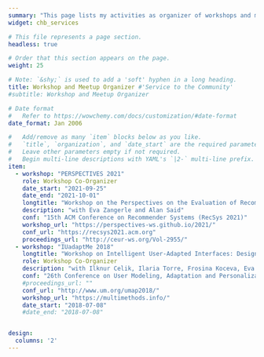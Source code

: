 ```yaml
---
summary: "This page lists my activities as organizer of workshops and meetups."  # Add a page description.
widget: chb_services

# This file represents a page section.
headless: true

# Order that this section appears on the page.
weight: 25

# Note: `&shy;` is used to add a 'soft' hyphen in a long heading.
title: Workshop and Meetup Organizer #'Service to the Community'
#subtitle: Workshop and Meetup Organizer

# Date format
#   Refer to https://wowchemy.com/docs/customization/#date-format
date_format: Jan 2006

#   Add/remove as many `item` blocks below as you like.
#   `title`, `organization`, and `date_start` are the required parameters.
#   Leave other parameters empty if not required.
#   Begin multi-line descriptions with YAML's `|2-` multi-line prefix.
item:
  - workshop: "PERSPECTIVES 2021"
    role: Workshop Co-Organizer
    date_start: "2021-09-25"
    date_end: "2021-10-01"
    longtitle: "Workshop on the Perspectives on the Evaluation of Recommender Systems"
    description: "with Eva Zangerle and Alan Said"
    conf: "15th ACM Conference on Recommender Systems (RecSys 2021)"
    workshop_url: "https://perspectives-ws.github.io/2021/"
    conf_url: "https://recsys2021.acm.org"
    proceedings_url: "http://ceur-ws.org/Vol-2955/"
  - workshop: "IUadaptMe 2018"
    longtitle: "Workshop on Intelligent User-Adapted Interfaces: Design and Multi-Modal Evaluation"
    role: Workshop Co-Organizer
    description: "with Ilknur Celik, Ilaria Torre, Frosina Koceva, Eva Zangerle, and Bart Knijnenburg"
    conf: "26th Conference on User Modeling, Adaptation and Personalization (UMAP 2018)"
    #proceedings_url: ""
    conf_url: "http://www.um.org/umap2018/"
    workshop_url: "https://multimethods.info/"
    date_start: "2018-07-08"
    #date_end: "2018-07-08"


design:
  columns: '2' 
---
```


